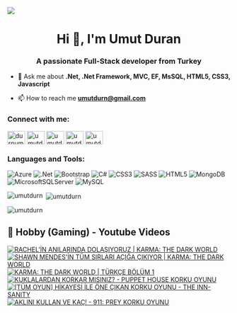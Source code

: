 ![](https://komarev.com/ghpvc/?username=umutdurn&color=blue)
<h1 align="center">Hi 👋, I'm Umut Duran</h1>
<h3 align="center">A passionate Full-Stack developer from Turkey</h3>

- 💬 Ask me about **.Net, .Net Framework, MVC, EF, MsSQL,  HTML5, CSS3,  Javascript**

- 📫 How to reach me **umutdurn@gmail.com**

<h3 align="left">Connect with me:</h3>
<p align="left">
<a href="https://twitter.com/durnumut" target="blank"><img align="center" src="https://raw.githubusercontent.com/rahuldkjain/github-profile-readme-generator/master/src/images/icons/Social/twitter.svg" alt="durnumut" height="30" width="40" /></a>
<a href="https://linkedin.com/in/umutdurn" target="blank"><img align="center" src="https://raw.githubusercontent.com/rahuldkjain/github-profile-readme-generator/master/src/images/icons/Social/linked-in-alt.svg" alt="umutdurn" height="30" width="40" /></a>
<a href="https://fb.com/umutdurn" target="blank"><img align="center" src="https://raw.githubusercontent.com/rahuldkjain/github-profile-readme-generator/master/src/images/icons/Social/facebook.svg" alt="umutdurn" height="30" width="40" /></a>
<a href="https://instagram.com/umutdurn" target="blank"><img align="center" src="https://raw.githubusercontent.com/rahuldkjain/github-profile-readme-generator/master/src/images/icons/Social/instagram.svg" alt="umutdurn" height="30" width="40" /></a>
<a href="https://www.youtube.com/c/umutdrn" target="blank"><img align="center" src="https://raw.githubusercontent.com/rahuldkjain/github-profile-readme-generator/master/src/images/icons/Social/youtube.svg" alt="umutdrn" height="30" width="40" /></a>
</p>

<h3 align="left">Languages and Tools:</h3>

![Azure](https://img.shields.io/badge/azure-%230072C6.svg?style=for-the-badge&logo=microsoftazure&logoColor=white)
  ![.Net](https://img.shields.io/badge/.NET-5C2D91?style=for-the-badge&logo=.net&logoColor=white)
  ![Bootstrap](https://img.shields.io/badge/bootstrap-%238511FA.svg?style=for-the-badge&logo=bootstrap&logoColor=white)
  ![C#](https://img.shields.io/badge/c%23-%23239120.svg?style=for-the-badge&logo=csharp&logoColor=white)
  ![CSS3](https://img.shields.io/badge/css3-%231572B6.svg?style=for-the-badge&logo=css3&logoColor=white)
  ![SASS](https://img.shields.io/badge/SASS-hotpink.svg?style=for-the-badge&logo=SASS&logoColor=white)
  ![HTML5](https://img.shields.io/badge/html5-%23E34F26.svg?style=for-the-badge&logo=html5&logoColor=white)
  ![MongoDB](https://img.shields.io/badge/MongoDB-%234ea94b.svg?style=for-the-badge&logo=mongodb&logoColor=white)
  ![MicrosoftSQLServer](https://img.shields.io/badge/Microsoft%20SQL%20Server-CC2927?style=for-the-badge&logo=microsoft%20sql%20server&logoColor=white)
  ![MySQL](https://img.shields.io/badge/mysql-4479A1.svg?style=for-the-badge&logo=mysql&logoColor=white)

<p><img align="left" src="https://github-readme-stats.vercel.app/api/top-langs?username=umutdurn&show_icons=true&locale=en&layout=compact" alt="umutdurn" /></p>

<p>&nbsp;<img align="center" src="https://github-readme-stats.vercel.app/api?username=umutdurn&show_icons=true&locale=en" alt="umutdurn" /></p>

<p><img align="center" src="https://github-readme-streak-stats.herokuapp.com/?user=umutdurn&" alt="umutdurn" /></p>

<summary><h2>📸 Hobby (Gaming) - Youtube Videos</h2></summary>

<!-- BEGIN YOUTUBE-CARDS -->
[![RACHEL'İN ANILARINDA DOLAŞIYORUZ | KARMA: THE DARK WORLD](https://ytcards.demolab.com/?id=CFqDiGAEKFM&title=RACHEL%27%C4%B0N+ANILARINDA+DOLA%C5%9EIYORUZ+%7C+KARMA%3A+THE+DARK+WORLD&lang=en&timestamp=1754841611&background_color=%230d1117&title_color=%23ffffff&stats_color=%23dedede&max_title_lines=1&width=250&border_radius=5 "RACHEL'İN ANILARINDA DOLAŞIYORUZ | KARMA: THE DARK WORLD")](https://www.youtube.com/watch?v=CFqDiGAEKFM)
[![SHAWN MENDES'İN TÜM SIRLARI AÇIĞA ÇIKIYOR | KARMA: THE DARK WORLD](https://ytcards.demolab.com/?id=6eMegjdR1zg&title=SHAWN+MENDES%27%C4%B0N+T%C3%9CM+SIRLARI+A%C3%87I%C4%9EA+%C3%87IKIYOR+%7C+KARMA%3A+THE+DARK+WORLD&lang=en&timestamp=1752588010&background_color=%230d1117&title_color=%23ffffff&stats_color=%23dedede&max_title_lines=1&width=250&border_radius=5 "SHAWN MENDES'İN TÜM SIRLARI AÇIĞA ÇIKIYOR | KARMA: THE DARK WORLD")](https://www.youtube.com/watch?v=6eMegjdR1zg)
[![KARMA: THE DARK WORLD | TÜRKÇE BÖLÜM 1](https://ytcards.demolab.com/?id=foiENLOCr3E&title=KARMA%3A+THE+DARK+WORLD+%7C+T%C3%9CRK%C3%87E+B%C3%96L%C3%9CM+1&lang=en&timestamp=1752512454&background_color=%230d1117&title_color=%23ffffff&stats_color=%23dedede&max_title_lines=1&width=250&border_radius=5 "KARMA: THE DARK WORLD | TÜRKÇE BÖLÜM 1")](https://www.youtube.com/watch?v=foiENLOCr3E)
[![KUKLALARDAN KORKAR MISINIZ? - PUPPET HOUSE KORKU OYUNU](https://ytcards.demolab.com/?id=Sa0g9r83NV0&title=KUKLALARDAN+KORKAR+MISINIZ%3F+-+PUPPET+HOUSE+KORKU+OYUNU&lang=en&timestamp=1738774829&background_color=%230d1117&title_color=%23ffffff&stats_color=%23dedede&max_title_lines=1&width=250&border_radius=5 "KUKLALARDAN KORKAR MISINIZ? - PUPPET HOUSE KORKU OYUNU")](https://www.youtube.com/watch?v=Sa0g9r83NV0)
[![[TÜM OYUN] HİKAYESİ İLE ÖNE ÇIKAN KORKU OYUNU - THE INN-SANITY](https://ytcards.demolab.com/?id=B-kQAAFAwYo&title=%5BT%C3%9CM+OYUN%5D+H%C4%B0KAYES%C4%B0+%C4%B0LE+%C3%96NE+%C3%87IKAN+KORKU+OYUNU+-+THE+INN-SANITY&lang=en&timestamp=1737738013&background_color=%230d1117&title_color=%23ffffff&stats_color=%23dedede&max_title_lines=1&width=250&border_radius=5 "[TÜM OYUN] HİKAYESİ İLE ÖNE ÇIKAN KORKU OYUNU - THE INN-SANITY")](https://www.youtube.com/watch?v=B-kQAAFAwYo)
[![AKLINI KULLAN VE KAÇ! - 911: PREY KORKU OYUNU](https://ytcards.demolab.com/?id=Mpk_1bdmZVY&title=AKLINI+KULLAN+VE+KA%C3%87%21+-+911%3A+PREY+KORKU+OYUNU&lang=en&timestamp=1737046833&background_color=%230d1117&title_color=%23ffffff&stats_color=%23dedede&max_title_lines=1&width=250&border_radius=5 "AKLINI KULLAN VE KAÇ! - 911: PREY KORKU OYUNU")](https://www.youtube.com/watch?v=Mpk_1bdmZVY)
<!-- END YOUTUBE-CARDS -->
